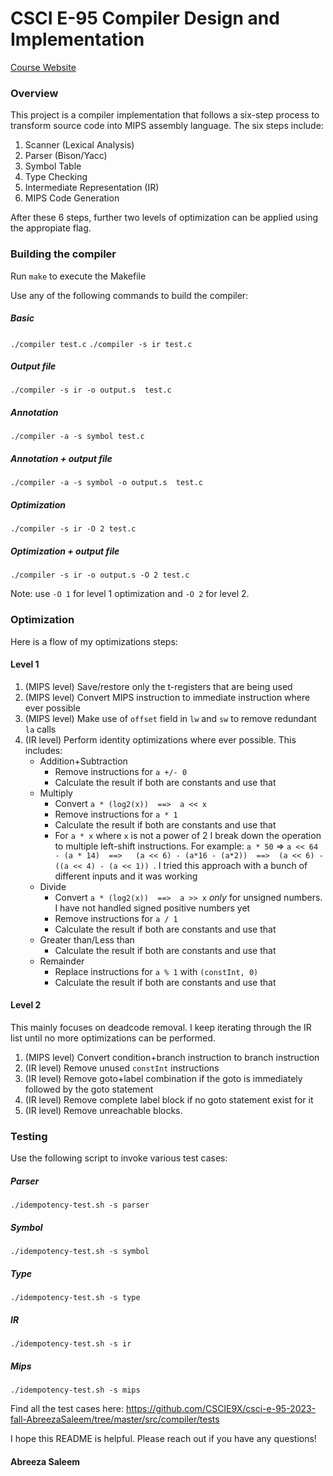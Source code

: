 # CSCI E-95 Compiler Design and Implementation

[Course Website](https://cscie95.dce.harvard.edu/fall2023/index.html)

### Overview
This project is a compiler implementation that follows a six-step process to transform source code into MIPS assembly language. The six steps include:

1. Scanner (Lexical Analysis)
2. Parser (Bison/Yacc)
3. Symbol Table
4. Type Checking
5. Intermediate Representation (IR)
6. MIPS Code Generation

After these 6 steps, further two levels of optimization can be applied using the appropiate flag.

### Building the compiler

Run `make` to execute the Makefile

Use any of the following commands to build the compiler:
##### Basic
`./compiler test.c`
`./compiler -s ir test.c`

##### Output file
`./compiler -s ir -o output.s  test.c`

##### Annotation
`./compiler -a -s symbol test.c`

##### Annotation + output file
`./compiler -a -s symbol -o output.s  test.c`

##### Optimization
`./compiler -s ir -O 2 test.c`

##### Optimization + output file
`./compiler -s ir -o output.s -O 2 test.c`

Note: use `-O 1` for level 1 optimization and `-O 2` for level 2. 

### Optimization

Here is a flow of my optimizations steps:

#### Level 1
1. (MIPS level) Save/restore only the t-registers that are being used
2. (MIPS level) Convert MIPS instruction to immediate instruction where ever possible
3. (MIPS level) Make use of `offset` field in `lw` and `sw` to remove redundant `la` calls
4. (IR level) Perform identity optimizations where ever possible. This includes:
    - Addition+Subtraction
       - Remove instructions for `a +/- 0`
       - Calculate the result if both are constants and use that
    - Multiply
       - Convert `a * (log2(x))  ==>  a << x`
       - Remove instructions for `a * 1`
       - Calculate the result if both are constants and use that
       - For `a * x` where `x` is not a power of 2 I break down the operation to multiple left-shift instructions. For example: `a * 50`  =>  `a << 64  - (a * 14)  ==>   (a << 6) - (a*16 - (a*2))  ==>  (a << 6) - ((a << 4) - (a << 1)) `. I tried this approach with a bunch of different inputs and it was working
    - Divide
       - Convert `a * (log2(x))  ==>  a >> x` _only_ for unsigned numbers. I have not handled signed positive numbers yet
       - Remove instructions for `a / 1`
       - Calculate the result if both are constants and use that
    - Greater than/Less than
       - Calculate the result if both are constants and use that
    - Remainder
       - Replace instructions for `a % 1` with `(constInt, 0)`
       - Calculate the result if both are constants and use that

#### Level 2
This mainly focuses on deadcode removal. I keep iterating through the IR list until no more optimizations can be performed.
1. (MIPS level) Convert condition+branch instruction to branch instruction
3. (IR level) Remove unused `constInt` instructions 
4. (IR level) Remove goto+label combination if the goto is immediately followed by the goto statement
5. (IR level) Remove complete label block if no goto statement exist for it
6. (IR level) Remove unreachable blocks.


### Testing

Use the following script to invoke various test cases:

##### Parser
`./idempotency-test.sh -s parser`

##### Symbol
`./idempotency-test.sh -s symbol`

##### Type
`./idempotency-test.sh -s type`

##### IR
`./idempotency-test.sh -s ir`

##### Mips
`./idempotency-test.sh -s mips`

Find all the test cases here: https://github.com/CSCIE9X/csci-e-95-2023-fall-AbreezaSaleem/tree/master/src/compiler/tests

I hope this README is helpful. Please reach out if you have any questions! 

#### Abreeza Saleem
